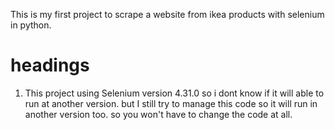This is my first project to scrape a website from ikea products with selenium in python.

# headings
1. This project using Selenium version 4.31.0 so i dont know if it will able to run at another version.
   but I still try to manage this code so it will run in another version too. so you won't have to change the code at all.
